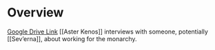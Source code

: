 # Overview
[Google Drive Link](https://docs.google.com/document/d/10Tg1wLhpcCbpmbt9UkGLb4xB62kxGcximb3FWuuMVQ4/edit?usp=sharing)
[[Aster Kenos]] interviews with someone, potentially [[Sev’erna]], about working for the monarchy.